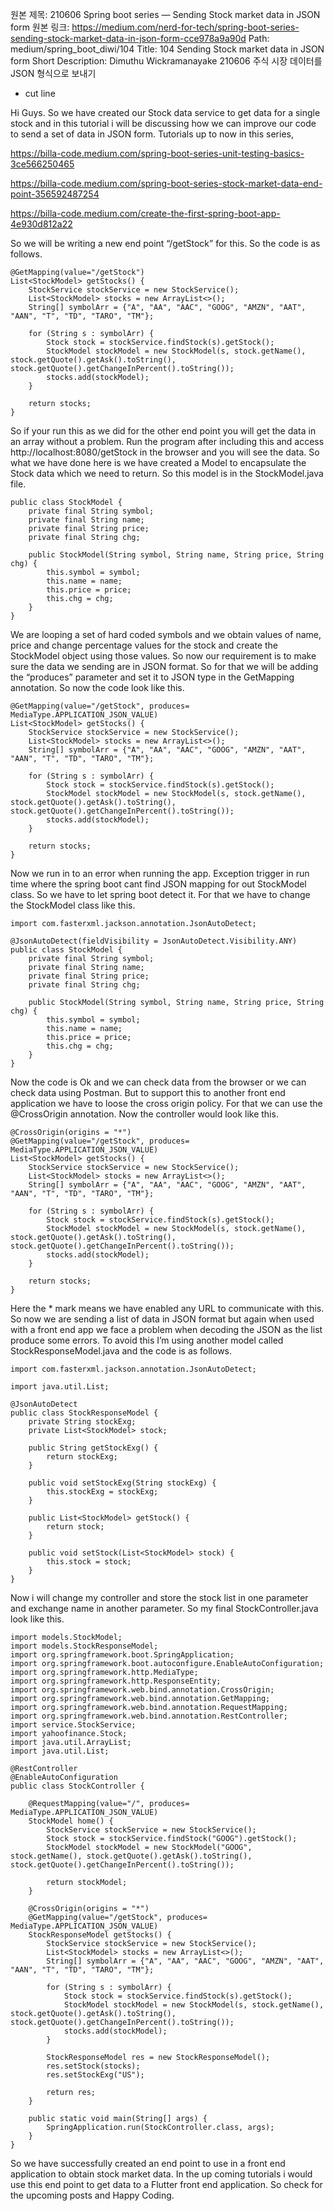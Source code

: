 원본 제목: 210606 Spring boot series — Sending Stock market data in JSON form
원본 링크: https://medium.com/nerd-for-tech/spring-boot-series-sending-stock-market-data-in-json-form-cce978a9a90d
Path:
medium/spring_boot_diwi/104
Title:
104 Sending Stock market data in JSON form
Short Description:
Dimuthu Wickramanayake 210606 주식 시장 데이터를 JSON 형식으로 보내기
- cut line


Hi Guys. So we have created our Stock data service to get data for a single stock and in this tutorial i will be discussing how we can improve our code to send a set of data in JSON form. Tutorials up to now in this series,

https://billa-code.medium.com/spring-boot-series-unit-testing-basics-3ce566250465

https://billa-code.medium.com/spring-boot-series-stock-market-data-end-point-356592487254

https://billa-code.medium.com/create-the-first-spring-boot-app-4e930d812a22

So we will be writing a new end point “/getStock” for this. So the code is as follows.

```
@GetMapping(value="/getStock")
List<StockModel> getStocks() {
    StockService stockService = new StockService();
    List<StockModel> stocks = new ArrayList<>();
    String[] symbolArr = {"A", "AA", "AAC", "GOOG", "AMZN", "AAT", "AAN", "T", "TD", "TARO", "TM"};

    for (String s : symbolArr) {
        Stock stock = stockService.findStock(s).getStock();
        StockModel stockModel = new StockModel(s, stock.getName(), stock.getQuote().getAsk().toString(), stock.getQuote().getChangeInPercent().toString());
        stocks.add(stockModel);
    }

    return stocks;
}
```

So if your run this as we did for the other end point you will get the data in an array without a problem. Run the program after including this and access http://localhost:8080/getStock in the browser and you will see the data. So what we have done here is we have created a Model to encapsulate the Stock data which we need to return. So this model is in the StockModel.java file.

```
public class StockModel {
    private final String symbol;
    private final String name;
    private final String price;
    private final String chg;

    public StockModel(String symbol, String name, String price, String chg) {
        this.symbol = symbol;
        this.name = name;
        this.price = price;
        this.chg = chg;
    }
}
```

We are looping a set of hard coded symbols and we obtain values of name, price and change percentage values for the stock and create the StockModel object using those values. So now our requirement is to make sure the data we sending are in JSON format. So for that we will be adding the “produces” parameter and set it to JSON type in the GetMapping annotation. So now the code look like this.

```
@GetMapping(value="/getStock", produces= MediaType.APPLICATION_JSON_VALUE)
List<StockModel> getStocks() {
    StockService stockService = new StockService();
    List<StockModel> stocks = new ArrayList<>();
    String[] symbolArr = {"A", "AA", "AAC", "GOOG", "AMZN", "AAT", "AAN", "T", "TD", "TARO", "TM"};

    for (String s : symbolArr) {
        Stock stock = stockService.findStock(s).getStock();
        StockModel stockModel = new StockModel(s, stock.getName(), stock.getQuote().getAsk().toString(), stock.getQuote().getChangeInPercent().toString());
        stocks.add(stockModel);
    }

    return stocks;
}
```

Now we run in to an error when running the app. Exception trigger in run time where the spring boot cant find JSON mapping for out StockModel class. So we have to let spring boot detect it. For that we have to change the StockModel class like this.

```
import com.fasterxml.jackson.annotation.JsonAutoDetect;

@JsonAutoDetect(fieldVisibility = JsonAutoDetect.Visibility.ANY)
public class StockModel {
    private final String symbol;
    private final String name;
    private final String price;
    private final String chg;

    public StockModel(String symbol, String name, String price, String chg) {
        this.symbol = symbol;
        this.name = name;
        this.price = price;
        this.chg = chg;
    }
}
```

Now the code is Ok and we can check data from the browser or we can check data using Postman. But to support this to another front end application we have to loose the cross origin policy. For that we can use the @CrossOrigin annotation. Now the controller would look like this.

```
@CrossOrigin(origins = "*")
@GetMapping(value="/getStock", produces= MediaType.APPLICATION_JSON_VALUE)
List<StockModel> getStocks() {
    StockService stockService = new StockService();
    List<StockModel> stocks = new ArrayList<>();
    String[] symbolArr = {"A", "AA", "AAC", "GOOG", "AMZN", "AAT", "AAN", "T", "TD", "TARO", "TM"};

    for (String s : symbolArr) {
        Stock stock = stockService.findStock(s).getStock();
        StockModel stockModel = new StockModel(s, stock.getName(), stock.getQuote().getAsk().toString(), stock.getQuote().getChangeInPercent().toString());
        stocks.add(stockModel);
    }

    return stocks;
}
```

Here the * mark means we have enabled any URL to communicate with this. So now we are sending a list of data in JSON format but again when used with a front end app we face a problem when decoding the JSON as the list produce some errors. To avoid this I’m using another model called StockResponseModel.java and the code is as follows.

```
import com.fasterxml.jackson.annotation.JsonAutoDetect;

import java.util.List;

@JsonAutoDetect
public class StockResponseModel {
    private String stockExg;
    private List<StockModel> stock;

    public String getStockExg() {
        return stockExg;
    }

    public void setStockExg(String stockExg) {
        this.stockExg = stockExg;
    }

    public List<StockModel> getStock() {
        return stock;
    }

    public void setStock(List<StockModel> stock) {
        this.stock = stock;
    }
}
```

Now i will change my controller and store the stock list in one parameter and exchange name in another parameter. So my final StockController.java look like this.

```
import models.StockModel;
import models.StockResponseModel;
import org.springframework.boot.SpringApplication;
import org.springframework.boot.autoconfigure.EnableAutoConfiguration;
import org.springframework.http.MediaType;
import org.springframework.http.ResponseEntity;
import org.springframework.web.bind.annotation.CrossOrigin;
import org.springframework.web.bind.annotation.GetMapping;
import org.springframework.web.bind.annotation.RequestMapping;
import org.springframework.web.bind.annotation.RestController;
import service.StockService;
import yahoofinance.Stock;
import java.util.ArrayList;
import java.util.List;

@RestController
@EnableAutoConfiguration
public class StockController {

    @RequestMapping(value="/", produces= MediaType.APPLICATION_JSON_VALUE)
    StockModel home() {
        StockService stockService = new StockService();
        Stock stock = stockService.findStock("GOOG").getStock();
        StockModel stockModel = new StockModel("GOOG", stock.getName(), stock.getQuote().getAsk().toString(), stock.getQuote().getChangeInPercent().toString());

        return stockModel;
    }

    @CrossOrigin(origins = "*")
    @GetMapping(value="/getStock", produces= MediaType.APPLICATION_JSON_VALUE)
    StockResponseModel getStocks() {
        StockService stockService = new StockService();
        List<StockModel> stocks = new ArrayList<>();
        String[] symbolArr = {"A", "AA", "AAC", "GOOG", "AMZN", "AAT", "AAN", "T", "TD", "TARO", "TM"};

        for (String s : symbolArr) {
            Stock stock = stockService.findStock(s).getStock();
            StockModel stockModel = new StockModel(s, stock.getName(), stock.getQuote().getAsk().toString(), stock.getQuote().getChangeInPercent().toString());
            stocks.add(stockModel);
        }

        StockResponseModel res = new StockResponseModel();
        res.setStock(stocks);
        res.setStockExg("US");

        return res;
    }

    public static void main(String[] args) {
        SpringApplication.run(StockController.class, args);
    }
}
```

So we have successfully created an end point to use in a front end application to obtain stock market data. In the up coming tutorials i would use this end point to get data to a Flutter front end application. So check for the upcoming posts and Happy Coding.

